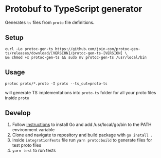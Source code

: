 # Protobuf to TypeScript generator

Generates `ts` files from `proto` file definitions.

## Setup

```
curl -Lo protoc-gen-ts https://github.com/join-com/protoc-gen-ts/releases/download/[VERSION]/protoc-gen-ts-[VERSION] \
&& chmod +x protoc-gen-ts && sudo mv protoc-gen-ts /usr/local/bin
```

## Usage

```
protoc proto/*.proto -I proto --ts_out=proto-ts
```
will generate TS implementations into `proto-ts` folder for all your proto files inside `proto`

## Develop

1. Follow [instructions](https://golang.org/doc/install) to install Go and add /usr/local/go/bin to the PATH environment variable
2. Clone and navigate to repository and build package with `go install .`
3. Inside `integrationTests` file run `yarn proto:build` to generate files for test proto files
4. `yarn test` to run tests

